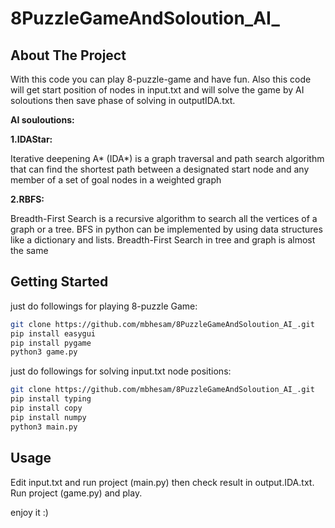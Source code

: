# 8PuzzleGameAndSoloution_AI_

## About The Project
With this code you can play 8-puzzle-game and have fun. 
Also this code will get start position of nodes in input.txt and will solve the game by AI soloutions then save phase of solving in outputIDA.txt. 

**AI souloutions:**

**1.IDAStar:**

Iterative deepening A* (IDA*) is a graph traversal and path search algorithm that can find the shortest path between a designated start node and any member of a set of goal nodes in a weighted graph

**2.RBFS:**

Breadth-First Search is a recursive algorithm to search all the vertices of a graph or a tree. BFS in python can be implemented by using data structures like a dictionary and lists. Breadth-First Search in tree and graph is almost the same

## Getting Started
just do followings for playing 8-puzzle Game:
```bash
git clone https://github.com/mbhesam/8PuzzleGameAndSoloution_AI_.git
pip install easygui
pip install pygame
python3 game.py
```
just do followings for solving input.txt node positions:
```bash
git clone https://github.com/mbhesam/8PuzzleGameAndSoloution_AI_.git
pip install typing
pip install copy
pip install numpy
python3 main.py
```

## Usage 
Edit input.txt and run project (main.py) then check result in output.IDA.txt.
Run project (game.py) and play.

enjoy it :)
